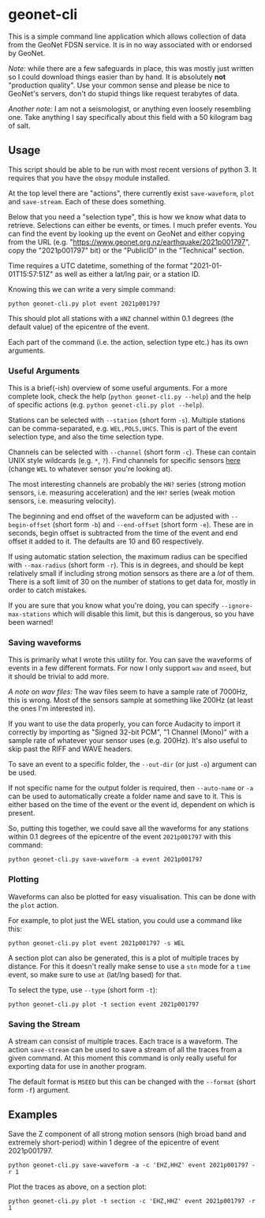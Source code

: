 # geonet-cli

This is a simple command line application which allows collection of data from
the GeoNet FDSN service. It is in no way associated with or endorsed by GeoNet.

_Note:_ while there are a few safeguards in place, this was mostly just written
so I could download things easier than by hand. It is absolutely **not**
"production quality". Use your common sense and please be nice to GeoNet's
servers, don't do stupid things like request terabytes of data.

_Another note:_ I am not a seismologist, or anything even loosely resembling
one. Take anything I say specifically about this field with a 50 kilogram bag of
salt.

## Usage

This script should be able to be run with most recent versions of python 3. It
requires that you have the `obspy` module installed.

At the top level there are "actions", there currently exist `save-waveform`,
`plot` and `save-stream`. Each of these does something.

Below that you need a "selection type", this is how we know what data to
retrieve. Selections can either be events, or times. I much prefer events. You
can find the event by looking up the event on GeoNet and either copying from the
URL (e.g. "https://www.geonet.org.nz/earthquake/2021p001797", copy the
"2021p001797" bit) or the "PublicID" in the "Technical" section.

Time requires a UTC datetime, something of the format "2021-01-01T15:57:51Z" as
well as either a lat/lng pair, or a station ID.

Knowing this we can write a very simple command:

```
python geonet-cli.py plot event 2021p001797
```

This should plot all stations with a `HNZ` channel within 0.1 degrees (the
default value) of the epicentre of the event.

Each part of the command (i.e. the action, selection type etc.) has its own
arguments.

### Useful Arguments

This is a brief(-ish) overview of some useful arguments. For a more complete
look, check the help (`python geonet-cli.py --help`) and the help of specific
actions (e.g. `python geonet-cli.py plot --help`).

Stations can be selected with `--station` (short form `-s`). Multiple stations
can be comma-separated, e.g. `WEL,POLS,UHCS`. This is part of the event
selection type, and also the time selection type.

Channels can be selected with `--channel` (short form `-c`). These can contain
UNIX style wildcards (e.g. `*`, `?`). Find channels for specific sensors
[here](https://www.geonet.org.nz/data/network/sensor/WEL) (change `WEL` to
whatever sensor you're looking at).

The most interesting channels are probably the `HN?` series (strong motion
sensors, i.e. measuring acceleration) and the `HH?` series (weak motion sensors,
i.e. measuring velocity).

The beginning and end offset of the waveform can be adjusted with
`--begin-offset` (short form `-b`) and `--end-offset` (short form `-e`). These
are in seconds, begin offset is subtracted from the time of the event and end
offset it added to it. The defaults are 10 and 60 respectively.

If using automatic station selection, the maximum radius can be specified with
`--max-radius` (short form `-r`). This is in degrees, and should be kept
relatively small if including strong motion sensors as there are a _lot_ of
them. There is a soft limit of 30 on the number of stations to get data for,
mostly in order to catch mistakes. 

If you are sure that you know what you're doing, you can specify
`--ignore-max-stations` which will disable this limit, but this is dangerous, so
you have been warned!

### Saving waveforms

This is primarily what I wrote this utility for. You can save the waveforms of
events in a few different formats. For now I only support `wav` and `mseed`, but
it should be trivial to add more.

_A note on wav files:_ The wav files seem to have a sample rate of 7000Hz, this
is wrong. Most of the sensors sample at something like 200Hz (at least the ones
I'm interested in). 

If you want to use the data properly, you can force Audacity
to import it correctly by importing as "Signed 32-bit PCM", "1 Channel (Mono)"
with a sample rate of whatever your sensor uses (e.g. 200Hz). It's also useful
to skip past the RIFF and WAVE headers.

To save an event to a specific folder, the `--out-dir` (or just `-o`) argument
can be used.

If not specific name for the output folder is required, then `--auto-name` or
`-a` can be used to automatically create a folder name and save to it. This is
either based on the time of the event or the event id, dependent on which is
present.

So, putting this together, we could save all the waveforms for any stations
within 0.1 degrees of the epicentre of the event `2021p001797` with this
command:

```
python geonet-cli.py save-waveform -a event 2021p001797
```

### Plotting

Waveforms can also be plotted for easy visualisation. This can be done with the
`plot` action.

For example, to plot just the WEL station, you could use a command like this:

```
python geonet-cli.py plot event 2021p001797 -s WEL
```

A section plot can also be generated, this is a plot of multiple traces by
distance. For this it doesn't really make sense to use a `stn` mode for a `time`
event, so make sure to use `at` (lat/lng based) for that.

To select the type, use `--type` (short form `-t`):

```
python geonet-cli.py plot -t section event 2021p001797
```

### Saving the Stream

A stream can consist of multiple traces. Each trace is a waveform. The action
`save-stream` can be used to save a stream of all the traces from a given
command. At this moment this command is only really useful for exporting data
for use in another program.

The default format is `MSEED` but this can be changed with the `--format` (short
form `-f`) argument.

## Examples

Save the Z component of all strong motion sensors (high broad band and extremely
short-period) within 1 degree of the epicentre of event 2021p001797.

```
python geonet-cli.py save-waveform -a -c 'EHZ,HHZ' event 2021p001797 -r 1
```

Plot the traces as above, on a section plot:

```
python geonet-cli.py plot -t section -c 'EHZ,HHZ' event 2021p001797 -r 1
```
